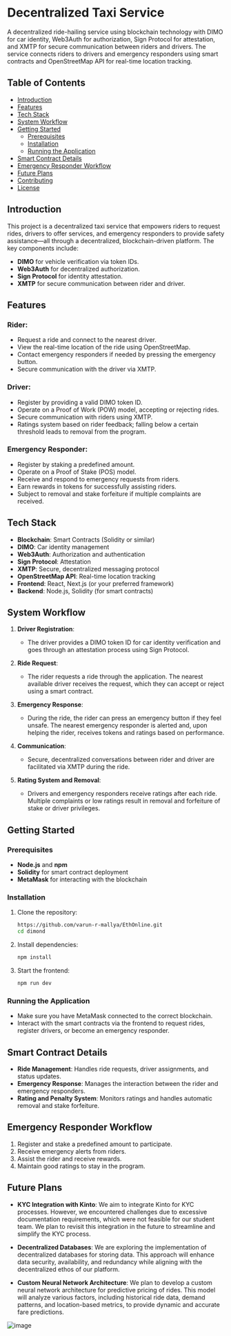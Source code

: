 # Decentralized Taxi Service

A decentralized ride-hailing service using blockchain technology with DIMO for car identity, Web3Auth for authorization, Sign Protocol for attestation, and XMTP for secure communication between riders and drivers. The service connects riders to drivers and emergency responders using smart contracts and OpenStreetMap API for real-time location tracking.

## Table of Contents
- [Introduction](#introduction)
- [Features](#features)
- [Tech Stack](#tech-stack)
- [System Workflow](#system-workflow)
- [Getting Started](#getting-started)
  - [Prerequisites](#prerequisites)
  - [Installation](#installation)
  - [Running the Application](#running-the-application)
- [Smart Contract Details](#smart-contract-details)
- [Emergency Responder Workflow](#emergency-responder-workflow)
- [Future Plans](#future-plans)
- [Contributing](#contributing)
- [License](#license)

## Introduction

This project is a decentralized taxi service that empowers riders to request rides, drivers to offer services, and emergency responders to provide safety assistance—all through a decentralized, blockchain-driven platform. The key components include:

- **DIMO** for vehicle verification via token IDs.
- **Web3Auth** for decentralized authorization.
- **Sign Protocol** for identity attestation.
- **XMTP** for secure communication between rider and driver.

## Features

### Rider:
- Request a ride and connect to the nearest driver.
- View the real-time location of the ride using OpenStreetMap.
- Contact emergency responders if needed by pressing the emergency button.
- Secure communication with the driver via XMTP.

### Driver:
- Register by providing a valid DIMO token ID.
- Operate on a Proof of Work (POW) model, accepting or rejecting rides.
- Secure communication with riders using XMTP.
- Ratings system based on rider feedback; falling below a certain threshold leads to removal from the program.

### Emergency Responder:
- Register by staking a predefined amount.
- Operate on a Proof of Stake (POS) model.
- Receive and respond to emergency requests from riders.
- Earn rewards in tokens for successfully assisting riders.
- Subject to removal and stake forfeiture if multiple complaints are received.

## Tech Stack

- **Blockchain**: Smart Contracts (Solidity or similar)
- **DIMO**: Car identity management
- **Web3Auth**: Authorization and authentication
- **Sign Protocol**: Attestation
- **XMTP**: Secure, decentralized messaging protocol
- **OpenStreetMap API**: Real-time location tracking
- **Frontend**: React, Next.js (or your preferred framework)
- **Backend**: Node.js, Solidity (for smart contracts)

## System Workflow

1. **Driver Registration**:
   - The driver provides a DIMO token ID for car identity verification and goes through an attestation process using Sign Protocol.

2. **Ride Request**:
   - The rider requests a ride through the application. The nearest available driver receives the request, which they can accept or reject using a smart contract.

3. **Emergency Response**:
   - During the ride, the rider can press an emergency button if they feel unsafe. The nearest emergency responder is alerted and, upon helping the rider, receives tokens and ratings based on performance.

4. **Communication**:
   - Secure, decentralized conversations between rider and driver are facilitated via XMTP during the ride.

5. **Rating System and Removal**:
   - Drivers and emergency responders receive ratings after each ride. Multiple complaints or low ratings result in removal and forfeiture of stake or driver privileges.

## Getting Started

### Prerequisites

- **Node.js** and **npm**
- **Solidity** for smart contract deployment
- **MetaMask** for interacting with the blockchain

### Installation

1. Clone the repository:
    ```bash
    https://github.com/varun-r-mallya/EthOnline.git
    cd dimond
    ```

2. Install dependencies:
    ```bash
    npm install
    ```

3. Start the frontend:
    ```bash
    npm run dev
    ```

### Running the Application

- Make sure you have MetaMask connected to the correct blockchain.
- Interact with the smart contracts via the frontend to request rides, register drivers, or become an emergency responder.

## Smart Contract Details

- **Ride Management**: Handles ride requests, driver assignments, and status updates.
- **Emergency Response**: Manages the interaction between the rider and emergency responders.
- **Rating and Penalty System**: Monitors ratings and handles automatic removal and stake forfeiture.

## Emergency Responder Workflow

1. Register and stake a predefined amount to participate.
2. Receive emergency alerts from riders.
3. Assist the rider and receive rewards.
4. Maintain good ratings to stay in the program.

## Future Plans

- **KYC Integration with Kinto**: We aim to integrate Kinto for KYC processes. However, we encountered challenges due to excessive documentation requirements, which were not feasible for our student team. We plan to revisit this integration in the future to streamline and simplify the KYC process.
  
- **Decentralized Databases**: We are exploring the implementation of decentralized databases for storing data. This approach will enhance data security, availability, and redundancy while aligning with the decentralized ethos of our platform.

- **Custom Neural Network Architecture**: We plan to develop a custom neural network architecture for predictive pricing of rides. This model will analyze various factors, including historical ride data, demand patterns, and location-based metrics, to provide dynamic and accurate fare predictions.

![image](https://github.com/user-attachments/assets/1c24d0ed-8018-4e66-9417-133a0746eff4)

